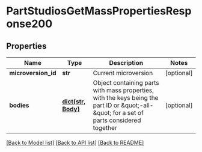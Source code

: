 # PartStudiosGetMassPropertiesResponse200

## Properties
Name | Type | Description | Notes
------------ | ------------- | ------------- | -------------
**microversion_id** | **str** | Current microversion | [optional] 
**bodies** | [**dict(str, Body)**](Body.md) | Object containing parts with mass properties, with the keys being the part             ID or \&quot;-all-\&quot; for a set of parts considered together | [optional] 

[[Back to Model list]](../README.md#documentation-for-models) [[Back to API list]](../README.md#documentation-for-api-endpoints) [[Back to README]](../README.md)


